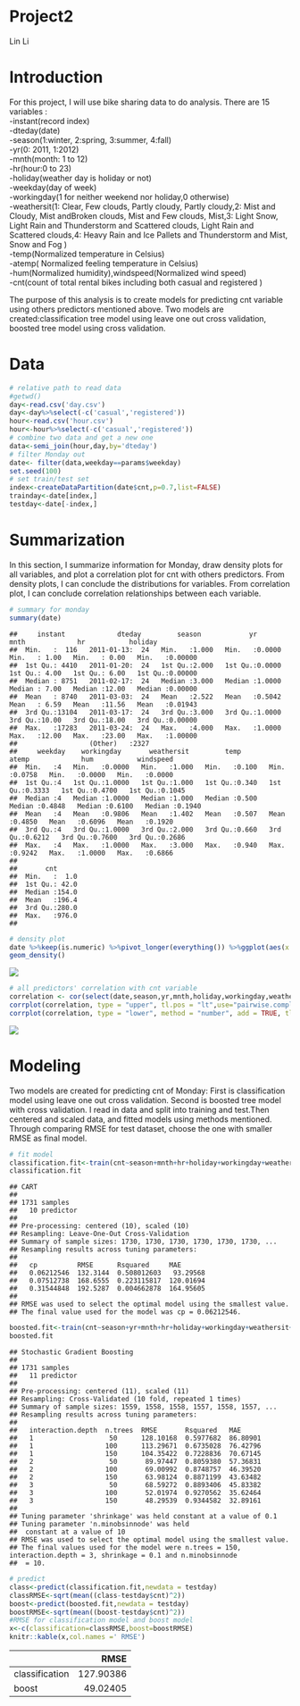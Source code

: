 Project2
================
Lin Li

# Introduction

For this project, I will use bike sharing data to do analysis. There are
15 variables :  
\-instant(record index)  
\-dteday(date)  
\-season(1:winter, 2:spring, 3:summer, 4:fall)  
\-yr(0: 2011, 1:2012)  
\-mnth(month: 1 to 12)  
\-hr(hour:0 to 23)  
\-holiday(weather day is holiday or not)  
\-weekday(day of week)  
\-workingday(1 for neither weekend nor holiday,0 otherwise)  
\-weathersit(1: Clear, Few clouds, Partly cloudy, Partly cloudy,2: Mist
and Cloudy, Mist andBroken clouds, Mist and Few clouds, Mist,3: Light
Snow, Light Rain and Thunderstorm and Scattered clouds, Light Rain and
Scattered clouds,4: Heavy Rain and Ice Pallets and Thunderstorm and
Mist, Snow and Fog )  
\-temp(Normalized temperature in Celsius)  
\-atemp( Normalized feeling temperature in Celsius)  
\-hum(Normalized humidity),windspeed(Normalized wind speed)  
\-cnt(count of total rental bikes including both casual and registered )

The purpose of this analysis is to create models for predicting cnt
variable using others predictors mentioned above. Two models are
created:classification tree model using leave one out cross validation,
boosted tree model using cross validation.

# Data

``` r
# relative path to read data
#getwd()
day<-read.csv('day.csv')
day<-day%>%select(-c('casual','registered'))
hour<-read.csv('hour.csv')
hour<-hour%>%select(-c('casual','registered'))
# combine two data and get a new one
data<-semi_join(hour,day,by='dteday')
# filter Monday out
date<- filter(data,weekday==params$weekday)
set.seed(100)
# set train/test set
index<-createDataPartition(date$cnt,p=0.7,list=FALSE)
trainday<-date[index,]
testday<-date[-index,]
```

# Summarization

In this section, I summarize information for Monday, draw density plots
for all variables, and plot a correlation plot for cnt with others
predictors. From density plots, I can conclude the distributions for
variables. From correlation plot, I can conclude correlation
relationships between each variable.

``` r
# summary for monday
summary(date)
```

    ##     instant             dteday         season            yr              mnth             hr           holiday       
    ##  Min.   :  116   2011-01-13:  24   Min.   :1.000   Min.   :0.0000   Min.   : 1.00   Min.   : 0.00   Min.   :0.00000  
    ##  1st Qu.: 4410   2011-01-20:  24   1st Qu.:2.000   1st Qu.:0.0000   1st Qu.: 4.00   1st Qu.: 6.00   1st Qu.:0.00000  
    ##  Median : 8751   2011-02-17:  24   Median :3.000   Median :1.0000   Median : 7.00   Median :12.00   Median :0.00000  
    ##  Mean   : 8740   2011-03-03:  24   Mean   :2.522   Mean   :0.5042   Mean   : 6.59   Mean   :11.56   Mean   :0.01943  
    ##  3rd Qu.:13104   2011-03-17:  24   3rd Qu.:3.000   3rd Qu.:1.0000   3rd Qu.:10.00   3rd Qu.:18.00   3rd Qu.:0.00000  
    ##  Max.   :17283   2011-03-24:  24   Max.   :4.000   Max.   :1.0000   Max.   :12.00   Max.   :23.00   Max.   :1.00000  
    ##                  (Other)   :2327                                                                                     
    ##     weekday    workingday       weathersit         temp           atemp             hum           windspeed     
    ##  Min.   :4   Min.   :0.0000   Min.   :1.000   Min.   :0.100   Min.   :0.0758   Min.   :0.0000   Min.   :0.0000  
    ##  1st Qu.:4   1st Qu.:1.0000   1st Qu.:1.000   1st Qu.:0.340   1st Qu.:0.3333   1st Qu.:0.4700   1st Qu.:0.1045  
    ##  Median :4   Median :1.0000   Median :1.000   Median :0.500   Median :0.4848   Median :0.6100   Median :0.1940  
    ##  Mean   :4   Mean   :0.9806   Mean   :1.402   Mean   :0.507   Mean   :0.4850   Mean   :0.6096   Mean   :0.1920  
    ##  3rd Qu.:4   3rd Qu.:1.0000   3rd Qu.:2.000   3rd Qu.:0.660   3rd Qu.:0.6212   3rd Qu.:0.7600   3rd Qu.:0.2686  
    ##  Max.   :4   Max.   :1.0000   Max.   :3.000   Max.   :0.940   Max.   :0.9242   Max.   :1.0000   Max.   :0.6866  
    ##                                                                                                                 
    ##       cnt       
    ##  Min.   :  1.0  
    ##  1st Qu.: 42.0  
    ##  Median :154.0  
    ##  Mean   :196.4  
    ##  3rd Qu.:280.0  
    ##  Max.   :976.0  
    ## 

``` r
# density plot
date %>%keep(is.numeric) %>%pivot_longer(everything()) %>%ggplot(aes(x = value)) +facet_wrap(~ name, scales = "free")+
geom_density()
```

![](4_files/figure-gfm/unnamed-chunk-3-1.png)<!-- -->

``` r
# all predictors' correlation with cnt variable
correlation <- cor(select(date,season,yr,mnth,holiday,workingday,weathersit,temp,atemp,hum,windspeed,cnt))
corrplot(correlation, type = "upper", tl.pos = "lt",use="pairwise.complete.obs")
corrplot(correlation, type = "lower", method = "number", add = TRUE, tl.pos = "n",use="pairwise.complete.obs")
```

![](4_files/figure-gfm/unnamed-chunk-3-2.png)<!-- -->

# Modeling

Two models are created for predicting cnt of Monday: First is
classification model using leave one out cross validation. Second is
boosted tree model with cross validation. I read in data and split into
training and test.Then centered and scaled data, and fitted models using
methods mentioned.  
Through comparing RMSE for test dataset, choose the one with smaller
RMSE as final model.

``` r
# fit model 
classification.fit<-train(cnt~season+mnth+hr+holiday+workingday+weathersit+temp+atemp+hum+windspeed,trainday,method='rpart',preProcess = c('center','scale'),trControl=trainControl(method='LOOCV'))
classification.fit
```

    ## CART 
    ## 
    ## 1731 samples
    ##   10 predictor
    ## 
    ## Pre-processing: centered (10), scaled (10) 
    ## Resampling: Leave-One-Out Cross-Validation 
    ## Summary of sample sizes: 1730, 1730, 1730, 1730, 1730, 1730, ... 
    ## Resampling results across tuning parameters:
    ## 
    ##   cp          RMSE      Rsquared     MAE      
    ##   0.06212546  132.3144  0.508012603   93.29568
    ##   0.07512738  168.6555  0.223115817  120.01694
    ##   0.31544848  192.5287  0.004662878  164.95605
    ## 
    ## RMSE was used to select the optimal model using the smallest value.
    ## The final value used for the model was cp = 0.06212546.

``` r
boosted.fit<-train(cnt~season+yr+mnth+hr+holiday+workingday+weathersit+temp+atemp+hum+windspeed,trainday,method='gbm',preProcess = c('center','scale'),trControl=trainControl(method='repeatedcv'), verbose = FALSE)
boosted.fit
```

    ## Stochastic Gradient Boosting 
    ## 
    ## 1731 samples
    ##   11 predictor
    ## 
    ## Pre-processing: centered (11), scaled (11) 
    ## Resampling: Cross-Validated (10 fold, repeated 1 times) 
    ## Summary of sample sizes: 1559, 1558, 1558, 1557, 1558, 1557, ... 
    ## Resampling results across tuning parameters:
    ## 
    ##   interaction.depth  n.trees  RMSE       Rsquared   MAE     
    ##   1                   50      128.10168  0.5977682  86.80901
    ##   1                  100      113.29671  0.6735028  76.42796
    ##   1                  150      104.35422  0.7228836  70.67145
    ##   2                   50       89.97447  0.8059380  57.36831
    ##   2                  100       69.00992  0.8748757  46.39520
    ##   2                  150       63.98124  0.8871199  43.63482
    ##   3                   50       68.59272  0.8893406  45.83382
    ##   3                  100       52.01974  0.9270562  35.62464
    ##   3                  150       48.29539  0.9344582  32.89161
    ## 
    ## Tuning parameter 'shrinkage' was held constant at a value of 0.1
    ## Tuning parameter 'n.minobsinnode' was held
    ##  constant at a value of 10
    ## RMSE was used to select the optimal model using the smallest value.
    ## The final values used for the model were n.trees = 150, interaction.depth = 3, shrinkage = 0.1 and n.minobsinnode
    ##  = 10.

``` r
# predict
class<-predict(classification.fit,newdata = testday)
classRMSE<-sqrt(mean((class-testday$cnt)^2))
boost<-predict(boosted.fit,newdata = testday)
boostRMSE<-sqrt(mean((boost-testday$cnt)^2))
#RMSE for classification model and boost model
x<-c(classification=classRMSE,boost=boostRMSE)
knitr::kable(x,col.names =' RMSE')
```

|                |      RMSE |
| :------------- | --------: |
| classification | 127.90386 |
| boost          |  49.02405 |
